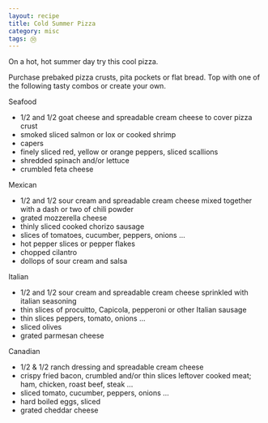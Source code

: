 ```yaml
---
layout: recipe
title: Cold Summer Pizza
category: misc
tags: ㉚
---
```

On a hot, hot summer day try this cool pizza. 

Purchase prebaked pizza crusts, pita pockets or flat bread.  Top with one of the following tasty combos or create your own.

Seafood

- 1/2 and 1/2 goat cheese and spreadable cream cheese to cover pizza crust
- smoked sliced salmon or lox or cooked shrimp
- capers
- finely sliced red, yellow or orange peppers, sliced scallions
- shredded spinach and/or lettuce
- crumbled feta cheese

Mexican

- 1/2 and 1/2 sour cream and spreadable cream cheese mixed together with a dash or two of chili powder
- grated mozzerella cheese
- thinly sliced cooked chorizo sausage
- slices of tomatoes, cucumber, peppers, onions ...
- hot pepper slices or pepper flakes
- chopped cilantro
- dollops of sour cream and salsa

Italian

- 1/2 and 1/2 sour cream and spreadable cream cheese sprinkled with italian seasoning
- thin slices of procuitto, Capicola, pepperoni or other Italian sausage
- thin slices peppers, tomato, onions ...
- sliced olives
- grated parmesan cheese

Canadian

- 1/2 & 1/2 ranch dressing and spreadable cream cheese 
- crispy fried bacon, crumbled and/or thin slices leftover cooked meat; ham, chicken, roast beef, steak ...
- sliced tomato, cucumber, peppers, onions ...
- hard boiled eggs, sliced
- grated cheddar cheese






